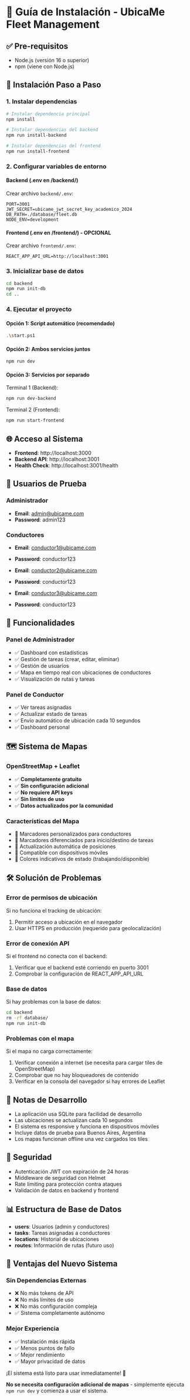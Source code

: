 # 🚀 Guía de Instalación - UbicaMe Fleet Management

## ✅ Pre-requisitos

- Node.js (versión 16 o superior)
- npm (viene con Node.js)

## 🔧 Instalación Paso a Paso

### 1. Instalar dependencias

```bash
# Instalar dependencia principal
npm install

# Instalar dependencias del backend
npm run install-backend

# Instalar dependencias del frontend
npm run install-frontend
```

### 2. Configurar variables de entorno

#### Backend (.env en /backend/)
Crear archivo `backend/.env`:
```
PORT=3001
JWT_SECRET=ubicame_jwt_secret_key_academico_2024
DB_PATH=./database/fleet.db
NODE_ENV=development
```

#### Frontend (.env en /frontend/) - OPCIONAL
Crear archivo `frontend/.env`:
```
REACT_APP_API_URL=http://localhost:3001
```

### 3. Inicializar base de datos

```bash
cd backend
npm run init-db
cd ..
```

### 4. Ejecutar el proyecto

#### Opción 1: Script automático (recomendado)
```bash
.\start.ps1
```

#### Opción 2: Ambos servicios juntos
```bash
npm run dev
```

#### Opción 3: Servicios por separado
Terminal 1 (Backend):
```bash
npm run dev-backend
```

Terminal 2 (Frontend):
```bash
npm run start-frontend
```

## 🌐 Acceso al Sistema

- **Frontend**: http://localhost:3000
- **Backend API**: http://localhost:3001
- **Health Check**: http://localhost:3001/health

## 👥 Usuarios de Prueba

### Administrador
- **Email**: admin@ubicame.com
- **Password**: admin123

### Conductores
- **Email**: conductor1@ubicame.com
- **Password**: conductor123

- **Email**: conductor2@ubicame.com
- **Password**: conductor123

- **Email**: conductor3@ubicame.com
- **Password**: conductor123

## 🔄 Funcionalidades

### Panel de Administrador
- ✅ Dashboard con estadísticas
- ✅ Gestión de tareas (crear, editar, eliminar)
- ✅ Gestión de usuarios
- ✅ Mapa en tiempo real con ubicaciones de conductores
- ✅ Visualización de rutas y tareas

### Panel de Conductor
- ✅ Ver tareas asignadas
- ✅ Actualizar estado de tareas
- ✅ Envío automático de ubicación cada 10 segundos
- ✅ Dashboard personal

## 🗺️ Sistema de Mapas

### OpenStreetMap + Leaflet
- ✅ **Completamente gratuito**
- ✅ **Sin configuración adicional**
- ✅ **No requiere API keys**
- ✅ **Sin límites de uso**
- ✅ **Datos actualizados por la comunidad**

### Características del Mapa
- 📍 Marcadores personalizados para conductores
- 🎯 Marcadores diferenciados para inicio/destino de tareas
- 🔄 Actualización automática de posiciones
- 📱 Compatible con dispositivos móviles
- 🎨 Colores indicativos de estado (trabajando/disponible)

## 🛠️ Solución de Problemas

### Error de permisos de ubicación
Si no funciona el tracking de ubicación:
1. Permitir acceso a ubicación en el navegador
2. Usar HTTPS en producción (requerido para geolocalización)

### Error de conexión API
Si el frontend no conecta con el backend:
1. Verificar que el backend esté corriendo en puerto 3001
2. Comprobar la configuración de REACT_APP_API_URL

### Base de datos
Si hay problemas con la base de datos:
```bash
cd backend
rm -rf database/
npm run init-db
```

### Problemas con el mapa
Si el mapa no carga correctamente:
1. Verificar conexión a internet (se necesita para cargar tiles de OpenStreetMap)
2. Comprobar que no hay bloqueadores de contenido
3. Verificar en la consola del navegador si hay errores de Leaflet

## 📝 Notas de Desarrollo

- La aplicación usa SQLite para facilidad de desarrollo
- Las ubicaciones se actualizan cada 10 segundos
- El sistema es responsive y funciona en dispositivos móviles
- Incluye datos de prueba para Buenos Aires, Argentina
- Los mapas funcionan offline una vez cargados los tiles

## 🔐 Seguridad

- Autenticación JWT con expiración de 24 horas
- Middleware de seguridad con Helmet
- Rate limiting para protección contra ataques
- Validación de datos en backend y frontend

## 📊 Estructura de Base de Datos

- **users**: Usuarios (admin y conductores)
- **tasks**: Tareas asignadas a conductores
- **locations**: Historial de ubicaciones
- **routes**: Información de rutas (futuro uso)

## 🚀 Ventajas del Nuevo Sistema

### Sin Dependencias Externas
- ❌ No más tokens de API
- ❌ No más límites de uso
- ❌ No más configuración compleja
- ✅ Sistema completamente autónomo

### Mejor Experiencia
- ✅ Instalación más rápida
- ✅ Menos puntos de fallo
- ✅ Mejor rendimiento
- ✅ Mayor privacidad de datos

¡El sistema está listo para usar inmediatamente! 🎉

**No se necesita configuración adicional de mapas** - simplemente ejecuta `npm run dev` y comienza a usar el sistema. 